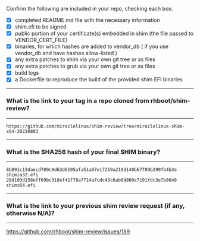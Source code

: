 Confirm the following are included in your repo, checking each box:

 - [x] completed README.md file with the necessary information
 - [x] shim.efi to be signed
 - [x] public portion of your certificate(s) embedded in shim (the file passed to VENDOR_CERT_FILE)
 - [x] binaries, for which hashes are added to vendor_db ( if you use vendor_db and have hashes allow-listed )
 - [x] any extra patches to shim via your own git tree or as files
 - [x] any extra patches to grub via your own git tree or as files
 - [x] build logs
 - [x] a Dockerfile to reproduce the build of the provided shim EFI binaries

-------------------------------------------------------------------------------
### What is the link to your tag in a repo cloned from rhboot/shim-review?
-------------------------------------------------------------------------------
`https://github.com/miraclelinux/shim-review/tree/miraclelinux-shim-x64-20220803`

-------------------------------------------------------------------------------
### What is the SHA256 hash of your final SHIM binary?
-------------------------------------------------------------------------------
```
8b091c13daecd709c0d63d6195afa51a97e17259a219d140b67789b299fb4b3e  shimia32.efi
28d103d158eff69bc318ef41f78a7714a7cdc43c6ab0d860e7191fdc3e7b8640  shimx64.efi
```

-------------------------------------------------------------------------------
### What is the link to your previous shim review request (if any, otherwise N/A)?
-------------------------------------------------------------------------------
https://github.com/rhboot/shim-review/issues/189
